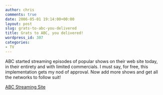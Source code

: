 ```yaml
---
author: chris
comments: true
date: 2006-05-01 19:14:00+00:00
layout: post
slug: grats-to-abc-you-delivered
title: Grats to ABC, you delivered!
wordpress_id: 307
categories:
- TV
---
```


ABC started streaming episodes of popular shows on their web site today, in their entirety and with limited commercials. I must say, for free, this implementation gets my nod of approval. Now add more shows and get all the networks to follow suit!

[ABC Streaming Site](http://dynamic.abc.go.com/streamin)
